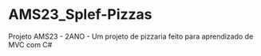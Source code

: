 # AMS23_Splef-Pizzas
Projeto AMS23 - 2ANO - Um projeto de pizzaria feito para aprendizado de MVC com C#
